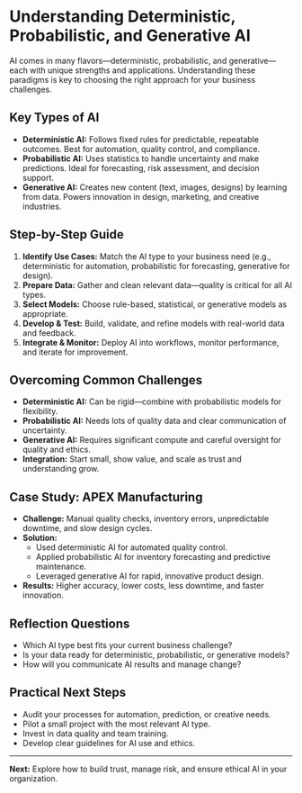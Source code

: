 # Understanding Deterministic, Probabilistic, and Generative AI

AI comes in many flavors—deterministic, probabilistic, and generative—each with unique strengths and applications. Understanding these paradigms is key to choosing the right approach for your business challenges.

## Key Types of AI
- **Deterministic AI:** Follows fixed rules for predictable, repeatable outcomes. Best for automation, quality control, and compliance.
- **Probabilistic AI:** Uses statistics to handle uncertainty and make predictions. Ideal for forecasting, risk assessment, and decision support.
- **Generative AI:** Creates new content (text, images, designs) by learning from data. Powers innovation in design, marketing, and creative industries.

## Step-by-Step Guide
1. **Identify Use Cases:** Match the AI type to your business need (e.g., deterministic for automation, probabilistic for forecasting, generative for design).
2. **Prepare Data:** Gather and clean relevant data—quality is critical for all AI types.
3. **Select Models:** Choose rule-based, statistical, or generative models as appropriate.
4. **Develop & Test:** Build, validate, and refine models with real-world data and feedback.
5. **Integrate & Monitor:** Deploy AI into workflows, monitor performance, and iterate for improvement.

## Overcoming Common Challenges
- **Deterministic AI:** Can be rigid—combine with probabilistic models for flexibility.
- **Probabilistic AI:** Needs lots of quality data and clear communication of uncertainty.
- **Generative AI:** Requires significant compute and careful oversight for quality and ethics.
- **Integration:** Start small, show value, and scale as trust and understanding grow.

## Case Study: APEX Manufacturing
- **Challenge:** Manual quality checks, inventory errors, unpredictable downtime, and slow design cycles.
- **Solution:**
  - Used deterministic AI for automated quality control.
  - Applied probabilistic AI for inventory forecasting and predictive maintenance.
  - Leveraged generative AI for rapid, innovative product design.
- **Results:** Higher accuracy, lower costs, less downtime, and faster innovation.

## Reflection Questions
- Which AI type best fits your current business challenge?
- Is your data ready for deterministic, probabilistic, or generative models?
- How will you communicate AI results and manage change?

## Practical Next Steps
- Audit your processes for automation, prediction, or creative needs.
- Pilot a small project with the most relevant AI type.
- Invest in data quality and team training.
- Develop clear guidelines for AI use and ethics.

---
**Next:** Explore how to build trust, manage risk, and ensure ethical AI in your organization.